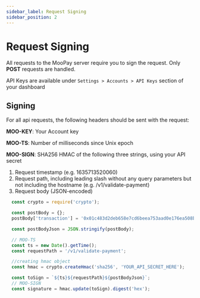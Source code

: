```yaml
---
sidebar_label: Request Signing
sidebar_position: 2
---
```


# Request Signing

All requests to the MooPay server require you to sign the request.
Only __POST__ requests are handled.

API Keys are available under `Settings > Accounts > API Keys` section of your dashboard

## Signing

For all api requests, the following headers should be sent with the request:

__MOO-KEY__: Your Account key

__MOO-TS__: Number of milliseconds since Unix epoch

__MOO-SIGN__: SHA256 HMAC of the following three strings, using your API secret

1. Request timestamp (e.g. 1635713520060)
2. Request path, including leading slash without any query parameters but not including the hostname (e.g. /v1/validate-payment)
3. Request body (JSON-encoded)

```js title='Example Node js signature calculation'
  const crypto = require('crypto');

  const postBody = {};
  postBody['transaction'] = '0x01c483d2deb658e7cd6beea753aad0e176ea508b517b01eab9b45bf8e03b3a15';

  const postBodyJson = JSON.stringify(postBody);

  // MOO-TS
  const ts = new Date().getTime();
  const requestPath = '/v1/validate-payment';

  //creating hmac object 
  const hmac = crypto.createHmac('sha256', 'YOUR_API_SECRET_HERE');

  const toSign = `${ts}${requestPath}${postBodyJson}`;
  // MOO-SIGN
  const signature = hmac.update(toSign).digest('hex');

```